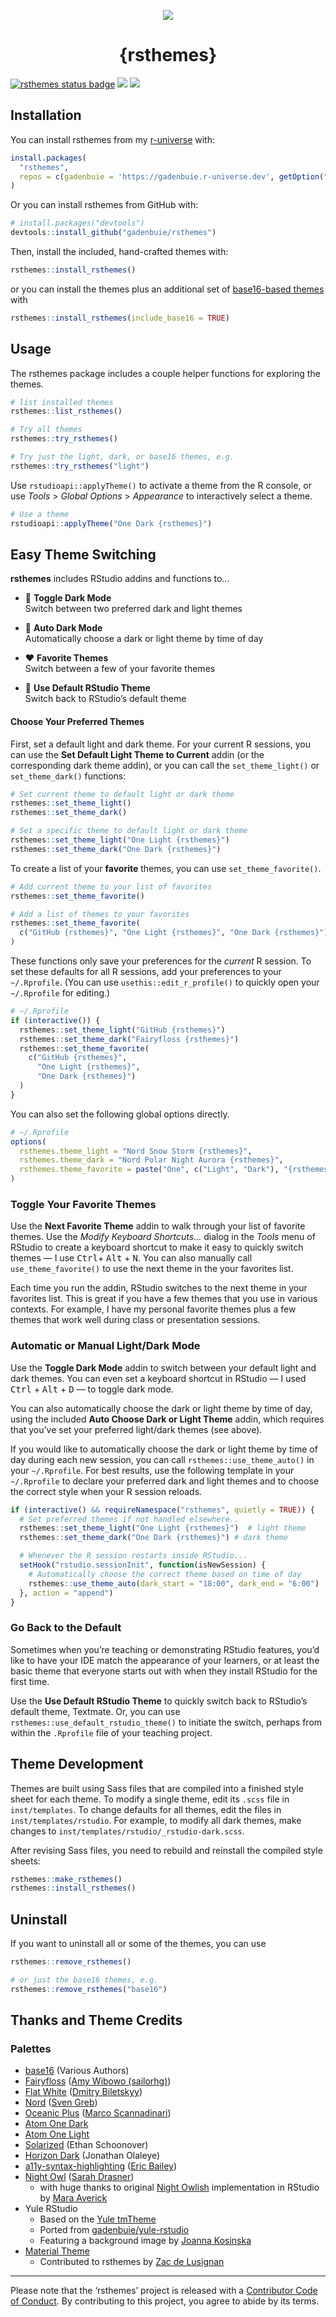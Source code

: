 
<p align="center">
<img src="https://raw.githubusercontent.com/gadenbuie/rsthemes/assets/rsthemes.gif">
<h1 align="center">
{rsthemes}
</h1>
</p>
<!-- badges: start -->

[![rsthemes status
badge](https://gadenbuie.r-universe.dev/badges/rsthemes)](https://gadenbuie.r-universe.dev)
![](https://www.r-pkg.org/badges/version/rsthemes)
![](https://lifecycle.r-lib.org/articles/figures/lifecycle-stable.svg)
<!-- badges: end -->

## Installation

You can install rsthemes from my
[r-universe](https://gadenbuie.r-universe.dev) with:

``` r
install.packages(
  "rsthemes",
  repos = c(gadenbuie = 'https://gadenbuie.r-universe.dev', getOption("repos"))
)
```

Or you can install rsthemes from GitHub with:

``` r
# install.packages("devtools")
devtools::install_github("gadenbuie/rsthemes")
```

Then, install the included, hand-crafted themes with:

``` r
rsthemes::install_rsthemes()
```

or you can install the themes plus an additional set of [base16-based
themes](https://github.com/chriskempson/base16) with

``` r
rsthemes::install_rsthemes(include_base16 = TRUE)
```

## Usage

The rsthemes package includes a couple helper functions for exploring
the themes.

``` r
# list installed themes
rsthemes::list_rsthemes()

# Try all themes
rsthemes::try_rsthemes()

# Try just the light, dark, or base16 themes, e.g.
rsthemes::try_rsthemes("light")
```

Use `rstudioapi::applyTheme()` to activate a theme from the R console,
or use *Tools* \> *Global Options* \> *Appearance* to interactively
select a theme.

``` r
# Use a theme
rstudioapi::applyTheme("One Dark {rsthemes}")
```

## Easy Theme Switching

**rsthemes** includes RStudio addins and functions to…
<a name="automatic--light-and--dark-mode"></a>

-   🌅 **Toggle Dark Mode**<br>Switch between two preferred dark and
    light themes

-   🌃 **Auto Dark Mode**<br>Automatically choose a dark or light theme
    by time of day

-   ❤️ **Favorite Themes**<br>Switch between a few of your favorite
    themes

-   🥱 **Use Default RStudio Theme**<br>Switch back to RStudio’s default
    theme

#### Choose Your Preferred Themes

First, set a default light and dark theme. For your current R sessions,
you can use the **Set Default Light Theme to Current** addin (or the
corresponding dark theme addin), or you can call the `set_theme_light()`
or `set_theme_dark()` functions:

``` r
# Set current theme to default light or dark theme
rsthemes::set_theme_light()
rsthemes::set_theme_dark()

# Set a specific theme to default light or dark theme
rsthemes::set_theme_light("One Light {rsthemes}")
rsthemes::set_theme_dark("One Dark {rsthemes}")
```

To create a list of your **favorite** themes, you can use
`set_theme_favorite()`.

``` r
# Add current theme to your list of favorites
rsthemes::set_theme_favorite()

# Add a list of themes to your favorites
rsthemes::set_theme_favorite(
  c("GitHub {rsthemes}", "One Light {rsthemes}", "One Dark {rsthemes}")
)
```

These functions only save your preferences for the *current* R session.
To set these defaults for all R sessions, add your preferences to your
`~/.Rprofile`. (You can use `usethis::edit_r_profile()` to quickly open
your `~/.Rprofile` for editing.)

``` r
# ~/.Rprofile
if (interactive()) {
  rsthemes::set_theme_light("GitHub {rsthemes}")
  rsthemes::set_theme_dark("Fairyfloss {rsthemes}")
  rsthemes::set_theme_favorite(
    c("GitHub {rsthemes}", 
      "One Light {rsthemes}", 
      "One Dark {rsthemes}")
  )
}
```

You can also set the following global options directly.

``` r
# ~/.Rprofile
options(
  rsthemes.theme_light = "Nord Snow Storm {rsthemes}",
  rsthemes.theme_dark = "Nord Polar Night Aurora {rsthemes}",
  rsthemes.theme_favorite = paste("One", c("Light", "Dark"), "{rsthemes}")
)
```

### Toggle Your Favorite Themes

Use the **Next Favorite Theme** addin to walk through your list of
favorite themes. Use the *Modify Keyboard Shortcuts…* dialog in the
*Tools* menu of RStudio to create a keyboard shortcut to make it easy to
quickly switch themes — I use <kbd>Ctrl</kbd>+ <kbd>Alt</kbd> +
<kbd>N</kbd>. You can also manually call `use_theme_favorite()` to use
the next theme in the your favorites list.

Each time you run the addin, RStudio switches to the next theme in your
favorites list. This is great if you have a few themes that you use in
various contexts. For example, I have my personal favorite themes plus a
few themes that work well during class or presentation sessions.

### Automatic or Manual Light/Dark Mode

Use the **Toggle Dark Mode** addin to switch between your default light
and dark themes. You can even set a keyboard shortcut in RStudio — I
used <kbd>Ctrl</kbd> + <kbd>Alt</kbd> + <kbd>D</kbd> — to toggle dark
mode.

You can also automatically choose the dark or light theme by time of
day, using the included **Auto Choose Dark or Light Theme** addin, which
requires that you’ve set your preferred light/dark themes (see above).

If you would like to automatically choose the dark or light theme by
time of day during each new session, you can call
`rsthemes::use_theme_auto()` in your `~/.Rprofile`. For best results,
use the following template in your `~/.Rprofile` to declare your
preferred dark and light themes and to choose the correct style when
your R session reloads.

``` r
if (interactive() && requireNamespace("rsthemes", quietly = TRUE)) {
  # Set preferred themes if not handled elsewhere..
  rsthemes::set_theme_light("One Light {rsthemes}")  # light theme
  rsthemes::set_theme_dark("One Dark {rsthemes}") # dark theme

  # Whenever the R session restarts inside RStudio...
  setHook("rstudio.sessionInit", function(isNewSession) {
    # Automatically choose the correct theme based on time of day
    rsthemes::use_theme_auto(dark_start = "18:00", dark_end = "6:00")
  }, action = "append")
}
```

### Go Back to the Default

Sometimes when you’re teaching or demonstrating RStudio features, you’d
like to have your IDE match the appearance of your learners, or at least
the basic theme that everyone starts out with when they install RStudio
for the first time.

Use the **Use Default RStudio Theme** to quickly switch back to
RStudio’s default theme, Textmate. Or, you can use
`rsthemes::use_default_rstudio_theme()` to initiate the switch, perhaps
from within the `.Rprofile` file of your teaching project.

## Theme Development

Themes are built using Sass files that are compiled into a finished style sheet for each theme. To modify a single theme, edit its `.scss` file in `inst/templates`. To change defaults for all themes, edit the files in `inst/templates/rstudio`. For example, to modify all dark themes, make changes to `inst/templates/rstudio/_rstudio-dark.scss`.

After revising Sass files, you need to rebuild and reinstall the compiled style sheets:

``` r
rsthemes::make_rsthemes()
rsthemes::install_rsthemes()
```



## Uninstall

If you want to uninstall all or some of the themes, you can use

``` r
rsthemes::remove_rsthemes()

# or just the base16 themes, e.g.
rsthemes::remove_rsthemes("base16")
```

## Thanks and Theme Credits

### Palettes

-   [base16](https://github.com/chriskempson/base16) (Various Authors)
-   [Fairyfloss](https://github.com/sailorhg/fairyfloss) ([Amy Wibowo
    (sailorhg)](https://github.com/sailorhg))
-   [Flat White](https://github.com/biletskyy/flatwhite-syntax) ([Dmitry
    Biletskyy](https://github.com/biletskyy))
-   [Nord](https://github.com/arcticicestudio/nord) ([Sven
    Greb](https://www.svengreb.de/))
-   [Oceanic Plus](https://github.com/marcoms/oceanic-plus) ([Marco
    Scannadinari](https://github.com/marcoms))
-   [Atom One
    Dark](https://github.com/atom/atom/tree/master/packages/one-dark-syntax)
-   [Atom One
    Light](https://github.com/atom/atom/tree/master/packages/one-light-syntax)
-   [Solarized](https://ethanschoonover.com/solarized) (Ethan
    Schoonover)
-   [Horizon Dark](https://horizontheme.netlify.app/) (Jonathan Olaleye)
-   [a11y-syntax-highlighting](https://github.com/ericwbailey/a11y-syntax-highlighting)
    ([Eric Bailey](https://ericwbailey.design/))
-   [Night Owl](https://github.com/sdras/night-owl-vscode-theme) ([Sarah
    Drasner](https://sarah.dev/))
    -   with huge thanks to original [Night
        Owlish](https://github.com/batpigandme/night-owlish)
        implementation in RStudio by [Mara
        Averick](https://maraaverick.rbind.io/)
-   Yule RStudio
    -   Based on the [Yule
        tmTheme](https://tmtheme-editor.herokuapp.com/#!/editor/theme/Yule)
    -   Ported from
        [gadenbuie/yule-rstudio](https://github.com/gadenbuie/yule-rstudio)
    -   Featuring a background image by [Joanna
        Kosinska](https://unsplash.com/@joannakosinska)
-   [Material Theme](https://material-theme.site/)
    -   Contributed to rsthemes by [Zac de
        Lusignan](https://www.zacdelusignan.com/)

------------------------------------------------------------------------

Please note that the ‘rsthemes’ project is released with a [Contributor
Code of Conduct](CODE_OF_CONDUCT.md). By contributing to this project,
you agree to abide by its terms.
